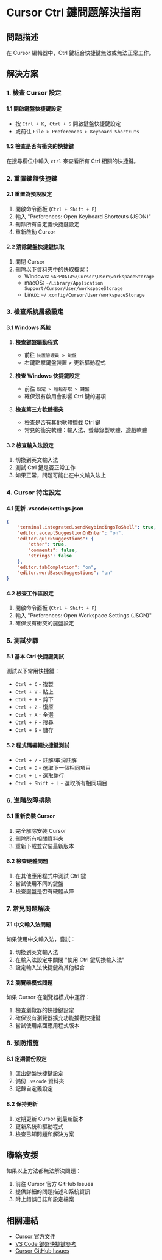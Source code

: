 # Cursor Ctrl 鍵問題解決指南

## 問題描述
在 Cursor 編輯器中，Ctrl 鍵組合快捷鍵無效或無法正常工作。

## 解決方案

### 1. 檢查 Cursor 設定

#### 1.1 開啟鍵盤快捷鍵設定
- 按 `Ctrl + K, Ctrl + S` 開啟鍵盤快捷鍵設定
- 或前往 `File > Preferences > Keyboard Shortcuts`

#### 1.2 檢查是否有衝突的快捷鍵
在搜尋欄位中輸入 `ctrl` 來查看所有 Ctrl 相關的快捷鍵。

### 2. 重置鍵盤快捷鍵

#### 2.1 重置為預設設定
1. 開啟命令面板 (`Ctrl + Shift + P`)
2. 輸入 "Preferences: Open Keyboard Shortcuts (JSON)"
3. 刪除所有自定義快捷鍵設定
4. 重新啟動 Cursor

#### 2.2 清除鍵盤快捷鍵快取
1. 關閉 Cursor
2. 刪除以下資料夾中的快取檔案：
   - Windows: `%APPDATA%\Cursor\User\workspaceStorage`
   - macOS: `~/Library/Application Support/Cursor/User/workspaceStorage`
   - Linux: `~/.config/Cursor/User/workspaceStorage`

### 3. 檢查系統層級設定

#### 3.1 Windows 系統
1. **檢查鍵盤驅動程式**
   - 前往 `裝置管理員 > 鍵盤`
   - 右鍵點擊鍵盤裝置 > 更新驅動程式

2. **檢查 Windows 快捷鍵設定**
   - 前往 `設定 > 輕鬆存取 > 鍵盤`
   - 確保沒有啟用會影響 Ctrl 鍵的選項

3. **檢查第三方軟體衝突**
   - 檢查是否有其他軟體攔截 Ctrl 鍵
   - 常見的衝突軟體：輸入法、螢幕錄製軟體、遊戲軟體

#### 3.2 檢查輸入法設定
1. 切換到英文輸入法
2. 測試 Ctrl 鍵是否正常工作
3. 如果正常，問題可能出在中文輸入法上

### 4. Cursor 特定設定

#### 4.1 更新 .vscode/settings.json
```json
{
    "terminal.integrated.sendKeybindingsToShell": true,
    "editor.acceptSuggestionOnEnter": "on",
    "editor.quickSuggestions": {
        "other": true,
        "comments": false,
        "strings": false
    },
    "editor.tabCompletion": "on",
    "editor.wordBasedSuggestions": "on"
}
```

#### 4.2 檢查工作區設定
1. 開啟命令面板 (`Ctrl + Shift + P`)
2. 輸入 "Preferences: Open Workspace Settings (JSON)"
3. 確保沒有衝突的鍵盤設定

### 5. 測試步驟

#### 5.1 基本 Ctrl 快捷鍵測試
測試以下常用快捷鍵：
- `Ctrl + C` - 複製
- `Ctrl + V` - 貼上
- `Ctrl + X` - 剪下
- `Ctrl + Z` - 復原
- `Ctrl + A` - 全選
- `Ctrl + F` - 搜尋
- `Ctrl + S` - 儲存

#### 5.2 程式碼編輯快捷鍵測試
- `Ctrl + /` - 註解/取消註解
- `Ctrl + D` - 選取下一個相同項目
- `Ctrl + L` - 選取整行
- `Ctrl + Shift + L` - 選取所有相同項目

### 6. 進階故障排除

#### 6.1 重新安裝 Cursor
1. 完全解除安裝 Cursor
2. 刪除所有相關資料夾
3. 重新下載並安裝最新版本

#### 6.2 檢查硬體問題
1. 在其他應用程式中測試 Ctrl 鍵
2. 嘗試使用不同的鍵盤
3. 檢查鍵盤是否有硬體故障

### 7. 常見問題解決

#### 7.1 中文輸入法問題
如果使用中文輸入法，嘗試：
1. 切換到英文輸入法
2. 在輸入法設定中關閉 "使用 Ctrl 鍵切換輸入法"
3. 設定輸入法快捷鍵為其他組合

#### 7.2 瀏覽器模式問題
如果 Cursor 在瀏覽器模式中運行：
1. 檢查瀏覽器的快捷鍵設定
2. 確保沒有瀏覽器擴充功能攔截快捷鍵
3. 嘗試使用桌面應用程式版本

### 8. 預防措施

#### 8.1 定期備份設定
1. 匯出鍵盤快捷鍵設定
2. 備份 `.vscode` 資料夾
3. 記錄自定義設定

#### 8.2 保持更新
1. 定期更新 Cursor 到最新版本
2. 更新系統和驅動程式
3. 檢查已知問題和解決方案

## 聯絡支援

如果以上方法都無法解決問題：
1. 前往 Cursor 官方 GitHub Issues
2. 提供詳細的問題描述和系統資訊
3. 附上錯誤日誌和設定檔案

## 相關連結
- [Cursor 官方文件](https://cursor.sh/docs)
- [VS Code 鍵盤快捷鍵參考](https://code.visualstudio.com/shortcuts/keyboard-shortcuts-windows.pdf)
- [Cursor GitHub Issues](https://github.com/getcursor/cursor/issues) 